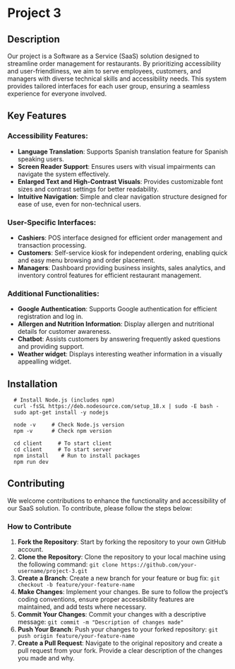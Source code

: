 # Project 3

## Description
Our project is a Software as a Service (SaaS) solution designed to streamline order management for restaurants. By prioritizing accessibility and user-friendliness, we aim to serve employees, customers, and managers with diverse technical skills and accessibility needs. This system provides tailored interfaces for each user group, ensuring a seamless experience for everyone involved.

## Key Features

### Accessibility Features:
- **Language Translation**: Supports Spanish translation feature for Spanish speaking users.
- **Screen Reader Support**: Ensures users with visual impairments can navigate the system effectively.
- **Enlarged Text and High-Contrast Visuals**: Provides customizable font sizes and contrast settings for better readability.
- **Intuitive Navigation**: Simple and clear navigation structure designed for ease of use, even for non-technical users.

### User-Specific Interfaces:
- **Cashiers**: POS interface designed for efficient order management and transaction processing.
- **Customers**: Self-service kiosk for independent ordering, enabling quick and easy menu browsing and order placement.
- **Managers**: Dashboard providing business insights, sales analytics, and inventory control features for efficient restaurant management.

### Additional Functionalities:
- **Google Authentication**: Supports Google authentication for efficient registration and log in.
- **Allergen and Nutrition Information**: Display allergen and nutritional details for customer awareness.
- **Chatbot**: Assists customers by answering frequently asked questions and providing support.
- **Weather widget**: Displays interesting weather information in a visually appealling widget.

## Installation
```
  # Install Node.js (includes npm)
  curl -fsSL https://deb.nodesource.com/setup_18.x | sudo -E bash -
  sudo apt-get install -y nodejs

  node -v     # Check Node.js version
  npm -v      # Check npm version

  cd client     # To start client
  cd client     # To start server
  npm install    # Run to install packages
  npm run dev
```

## Contributing

We welcome contributions to enhance the functionality and accessibility of our SaaS solution. To contribute, please follow the steps below:

### How to Contribute
1. **Fork the Repository**: Start by forking the repository to your own GitHub account.
2. **Clone the Repository**: Clone the repository to your local machine using the following command:
```git clone https://github.com/your-username/project-3.git```
3. **Create a Branch**: Create a new branch for your feature or bug fix:
```git checkout -b feature/your-feature-name```
4. **Make Changes**: Implement your changes. Be sure to follow the project’s coding conventions, ensure proper accessibility features are maintained, and add tests where necessary.
5. **Commit Your Changes**: Commit your changes with a descriptive message:
```git commit -m "Description of changes made"```
6. **Push Your Branch**: Push your changes to your forked repository:
```git push origin feature/your-feature-name```
7. **Create a Pull Request**: Navigate to the original repository and create a pull request from your fork. Provide a clear description of the changes you made and why.

